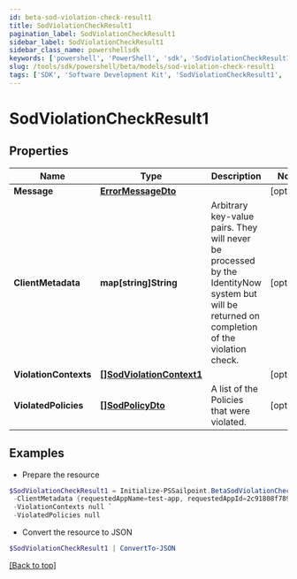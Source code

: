 ```yaml
---
id: beta-sod-violation-check-result1
title: SodViolationCheckResult1
pagination_label: SodViolationCheckResult1
sidebar_label: SodViolationCheckResult1
sidebar_class_name: powershellsdk
keywords: ['powershell', 'PowerShell', 'sdk', 'SodViolationCheckResult1', 'BetaSodViolationCheckResult1'] 
slug: /tools/sdk/powershell/beta/models/sod-violation-check-result1
tags: ['SDK', 'Software Development Kit', 'SodViolationCheckResult1', 'BetaSodViolationCheckResult1']
---
```



# SodViolationCheckResult1

## Properties

Name | Type | Description | Notes
------------ | ------------- | ------------- | -------------
**Message** | [**ErrorMessageDto**](error-message-dto) |  | [optional] 
**ClientMetadata** | **map[string]String** | Arbitrary key-value pairs. They will never be processed by the IdentityNow system but will be returned on completion of the violation check. | [optional] 
**ViolationContexts** | [**[]SodViolationContext1**](sod-violation-context1) |  | [optional] 
**ViolatedPolicies** | [**[]SodPolicyDto**](sod-policy-dto) | A list of the Policies that were violated. | [optional] 

## Examples

- Prepare the resource
```powershell
$SodViolationCheckResult1 = Initialize-PSSailpoint.BetaSodViolationCheckResult1  -Message null `
 -ClientMetadata {requestedAppName=test-app, requestedAppId=2c91808f7892918f0178b78da4a305a1} `
 -ViolationContexts null `
 -ViolatedPolicies null
```

- Convert the resource to JSON
```powershell
$SodViolationCheckResult1 | ConvertTo-JSON
```


[[Back to top]](#) 

